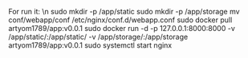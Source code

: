 For run it: \n
sudo mkdir -p /app/static
sudo mkdir -p /app/storage
mv conf/webapp/conf /etc/nginx/conf.d/webapp.conf
sudo docker pull artyom1789/app:v0.0.1 
sudo docker run -d -p 127.0.0.1:8000:8000 -v /app/static/:/app/static/ -v /app/storage/:/app/storage artyom1789/app:v0.0.1 
sudo systemctl start nginx
